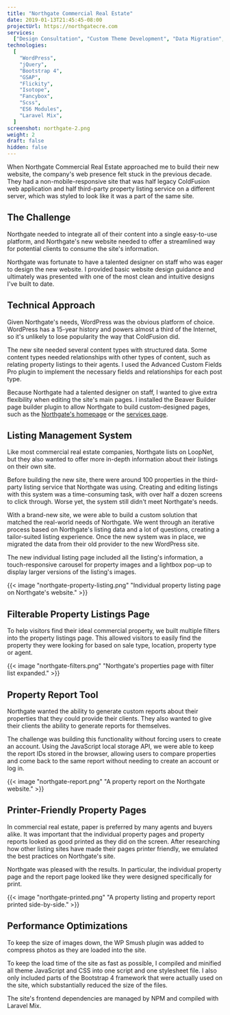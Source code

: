 ```yaml
---
title: "Northgate Commercial Real Estate"
date: 2019-01-13T21:45:45-08:00
projectUrl: https://northgatecre.com
services:
  ["Design Consultation", "Custom Theme Development", "Data Migration", "SEO"]
technologies:
  [
    "WordPress",
    "jQuery",
    "Bootstrap 4",
    "GSAP",
    "Flickity",
    "Isotope",
    "Fancybox",
    "Scss",
    "ES6 Modules",
    "Laravel Mix",
  ]
screenshot: northgate-2.png
weight: 2
draft: false
hidden: false
---
```


When Northgate Commercial Real Estate approached me to build their new website, the company's web presence felt stuck in the previous decade. They had a non-mobile-responsive site that was half legacy ColdFusion web application and half third-party property listing service on a different server, which was styled to look like it was a part of the same site.

## The Challenge

Northgate needed to integrate all of their content into a single easy-to-use platform, and Northgate's new website needed to offer a streamlined way for potential clients to consume the site's information.

Northgate was fortunate to have a talented designer on staff who was eager to design the new website. I provided basic website design guidance and ultimately was presented with one of the most clean and intuitive designs I've built to date.

## Technical Approach

Given Northgate's needs, WordPress was the obvious platform of choice. WordPress has a 15-year history and powers almost a third of the Internet, so it's unlikely to lose popularity the way that ColdFusion did.

The new site needed several content types with structured data. Some content types needed relationships with other types of content, such as relating property listings to their agents. I used the Advanced Custom Fields Pro plugin to implement the necessary fields and relationships for each post type.

Because Northgate had a talented designer on staff, I wanted to give extra flexibility when editing the site's main pages. I installed the Beaver Builder page builder plugin to allow Northgate to build custom-designed pages, such as the [Northgate's homepage](https://northgatecre.com/) or the [services page](https://northgatecre.com/services).

## Listing Management System

Like most commercial real estate companies, Northgate lists on LoopNet, but they also wanted to offer more in-depth information about their listings on their own site.

Before building the new site, there were around 100 properties in the third-party listing service that Northgate was using. Creating and editing listings with this system was a time-consuming task, with over half a dozen screens to click through. Worse yet, the system still didn't meet Northgate's needs.

With a brand-new site, we were able to build a custom solution that matched the real-world needs of Northgate. We went through an iterative process based on Northgate's listing data and a lot of questions, creating a tailor-suited listing experience. Once the new system was in place, we migrated the data from their old provider to the new WordPress site.

The new individual listing page included all the listing's information, a touch-responsive carousel for property images and a lightbox pop-up to display larger versions of the listing's images.

{{< image "northgate-property-listing.png" "Individual property listing page on Northgate's website." >}}

## Filterable Property Listings Page

To help visitors find their ideal commercial property, we built multiple filters into the property listings page. This allowed visitors to easily find the property they were looking for based on sale type, location, property type or agent.

{{< image "northgate-filters.png" "Northgate's properties page with filter list expanded." >}}

## Property Report Tool

Northgate wanted the ability to generate custom reports about their properties that they could provide their clients. They also wanted to give their clients the ability to generate reports for themselves.

The challenge was building this functionality without forcing users to create an account. Using the JavaScript local storage API, we were able to keep the report IDs stored in the browser, allowing users to compare properties and come back to the same report without needing to create an account or log in.

{{< image "northgate-report.png" "A property report on the Northgate website." >}}

## Printer-Friendly Property Pages

In commercial real estate, paper is preferred by many agents and buyers alike. It was important that the individual property pages and property reports looked as good printed as they did on the screen. After researching how other listing sites have made their pages printer friendly, we emulated the best practices on Northgate's site.

Northgate was pleased with the results. In particular, the individual property page and the report page looked like they were designed specifically for print.

{{< image "northgate-printed.png" "A property listing and property report printed side-by-side." >}}

## Performance Optimizations

To keep the size of images down, the WP Smush plugin was added to compress photos as they are loaded into the site.

To keep the load time of the site as fast as possible, I compiled and minified all theme JavaScript and CSS into one script and one stylesheet file. I also only included parts of the Bootstrap 4 framework that were actually used on the site, which substantially reduced the size of the files.

The site's frontend dependencies are managed by NPM and compiled with Laravel Mix.
